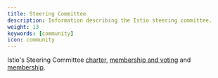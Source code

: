 ```yaml
---
title: Steering Committee
description: Information describing the Istio steering committee.
weight: 13
keywords: [community]
icon: community
---
```

Istio's Steering Committee [charter](https://github.com/istio/community/blob/master/steering/CHARTER.md#charter), [membership and voting](https://github.com/istio/community/blob/master/steering/CHARTER.md#membership-and-voting) and [membership](https://github.com/istio/community/tree/master/steering#members). 
